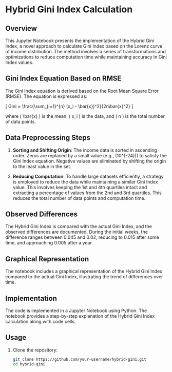 # Hybrid Gini Index Calculation

## Overview

This Jupyter Notebook presents the implementation of the Hybrid Gini Index, a novel approach to calculate Gini Index based on the Lorenz curve of income distribution. The method involves a series of transformations and optimizations to reduce computation time while maintaining accuracy in Gini Index values.

## Gini Index Equation Based on RMSE

The Gini Index equation is derived based on the Root Mean Square Error (RMSE). The equation is expressed as:

\[ Gini = \frac{\sum_{i=1}^{n} (x_i - \bar{x})^2}{2n\bar{x}^2} \]

where \( \bar{x} \) is the mean, \( x_i \) is the data, and \( n \) is the total number of data points.

## Data Preprocessing Steps

1. **Sorting and Shifting Origin**: The income data is sorted in ascending order. Zeros are replaced by a small value (e.g., \(10^{-24}\)) to satisfy the Gini Index equation. Negative values are eliminated by shifting the origin to the least value in the set.

2. **Reducing Computation**: To handle large datasets efficiently, a strategy is employed to reduce the data while maintaining a similar Gini Index value. This involves keeping the 1st and 4th quartiles intact and extracting a percentage of values from the 2nd and 3rd quartiles. This reduces the total number of data points and computation time.

## Observed Differences

The Hybrid Gini Index is compared with the actual Gini Index, and the observed differences are documented. During the initial weeks, the difference ranges between 0.045 and 0.02, reducing to 0.015 after some time, and approaching 0.005 after a year.

## Graphical Representation

The notebook includes a graphical representation of the Hybrid Gini Index compared to the actual Gini Index, illustrating the trend of differences over time.

## Implementation

The code is implemented in a Jupyter Notebook using Python. The notebook provides a step-by-step explanation of the Hybrid Gini Index calculation along with code cells.

## Usage

1. Clone the repository:
   ```bash
   git clone https://github.com/your-username/hybrid-gini.git
   cd hybrid-gini
